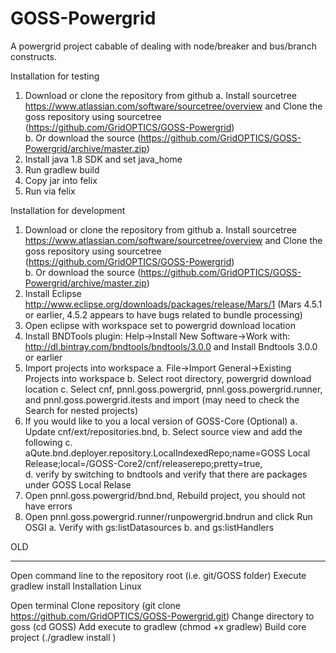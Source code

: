 GOSS-Powergrid
==============

A powergrid project cabable of dealing with node/breaker and bus/branch constructs.

Installation for testing
1. Download or clone the repository from github
    a.  Install sourcetree https://www.atlassian.com/software/sourcetree/overview  and Clone the goss repository using sourcetree (https://github.com/GridOPTICS/GOSS-Powergrid)  
    b.  Or download the source  (https://github.com/GridOPTICS/GOSS-Powergrid/archive/master.zip)
2. Install java 1.8 SDK and set java_home
2. Run gradlew build
3. Copy jar into felix
4. Run via felix


Installation for development 

1.  Download or clone the repository from github
    a.  Install sourcetree https://www.atlassian.com/software/sourcetree/overview  and Clone the goss repository using sourcetree (https://github.com/GridOPTICS/GOSS-Powergrid)  
    b.  Or download the source  (https://github.com/GridOPTICS/GOSS-Powergrid/archive/master.zip)
2.  Install Eclipse   http://www.eclipse.org/downloads/packages/release/Mars/1   (Mars 4.5.1 or earlier,  4.5.2 appears to have bugs related to bundle processing)
3.  Open eclipse with workspace set to powergrid download location
4.  Install BNDTools plugin: Help->Install New Software->Work with: http://dl.bintray.com/bndtools/bndtools/3.0.0  and Install Bndtools 3.0.0 or earlier
5.  Import projects into workspace 
    a. File->Import    General->Existing Projects into workspace
    b. Select root directory, powergrid download location
    c. Select cnf, pnnl.goss.powergrid, pnnl.goss.powergrid.runner, and  pnnl.goss.powergrid.itests and import (may need to check the  Search for nested projects)
6.  If you would like to you a local version of GOSS-Core  (Optional)
    a.  Update cnf/ext/repositories.bnd, 
    b.  Select source view and add the following
    c.  	aQute.bnd.deployer.repository.LocalIndexedRepo;name=GOSS Local Release;local=<location>/GOSS-Core2/cnf/releaserepo;pretty=true,\
    d. verify by switching to bndtools and verify that there are packages under GOSS Local Relase
7.  Open pnnl.goss.powergrid/bnd.bnd, Rebuild project, you should not have errors
8.  Open pnnl.goss.powergrid.runner/runpowergrid.bndrun and click Run OSGI
    a. Verify with gs:listDatasources
    b. and gs:listHandlers





OLD
_____________________________________

Open command line to the repository root (i.e. git/GOSS folder)
Execute gradlew install 
Installation Linux

Open terminal
Clone repository (git clone https://github.com/GridOPTICS/GOSS-Powergrid.git)
Change directory to goss (cd GOSS)
Add execute to gradlew (chmod +x gradlew)
Build core project (./gradlew install )
